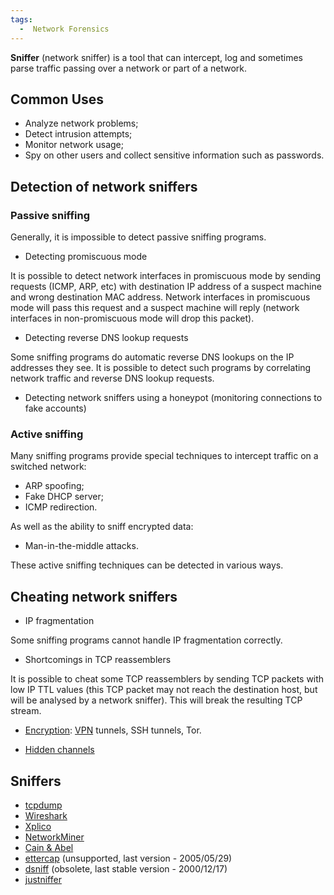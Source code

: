 ```yaml
---
tags:
  -  Network Forensics
---
```

**Sniffer** (network sniffer) is a tool that can intercept, log and
sometimes parse traffic passing over a network or part of a network.

## Common Uses

- Analyze network problems;
- Detect intrusion attempts;
- Monitor network usage;
- Spy on other users and collect sensitive information such as
  passwords.

## Detection of network sniffers

### Passive sniffing

Generally, it is impossible to detect passive sniffing programs.

- Detecting promiscuous mode

It is possible to detect network interfaces in promiscuous mode by
sending requests (ICMP, ARP, etc) with destination IP address of a
suspect machine and wrong destination MAC address. Network interfaces in
promiscuous mode will pass this request and a suspect machine will reply
(network interfaces in non-promiscuous mode will drop this packet).

- Detecting reverse DNS lookup requests

Some sniffing programs do automatic reverse DNS lookups on the IP
addresses they see. It is possible to detect such programs by
correlating network traffic and reverse DNS lookup requests.

- Detecting network sniffers using a honeypot
  (monitoring connections to fake accounts)

### Active sniffing

Many sniffing programs provide special techniques to intercept traffic
on a switched network:

- ARP spoofing;
- Fake DHCP server;
- ICMP redirection.

As well as the ability to sniff encrypted data:

- Man-in-the-middle attacks.

These active sniffing techniques can be detected in various ways.

## Cheating network sniffers

- IP fragmentation

Some sniffing programs cannot handle IP fragmentation correctly.

- Shortcomings in TCP reassemblers

It is possible to cheat some TCP reassemblers by sending TCP packets
with low IP TTL values (this TCP packet may not reach the destination
host, but will be analysed by a network sniffer). This will break the
resulting TCP stream.

- [Encryption](encryption.md): [VPN](vpn.md) tunnels,
  SSH tunnels, Tor.

<!-- -->

- [Hidden channels](hidden_channels.md)

## Sniffers

- [tcpdump](tcpdump.md)
- [Wireshark](wireshark.md)
- [Xplico](xplico.md)
- [NetworkMiner](networkminer.md)
- [Cain & Abel](http://www.oxid.it/cain.html)
- [ettercap](https://ettercap.sourceforge.net/) (unsupported, last
  version - 2005/05/29)
- [dsniff](https://monkey.org/~dugsong/dsniff/) (obsolete, last stable
  version - 2000/12/17)
- [justniffer](https://onotelli.github.io/justniffer/)

